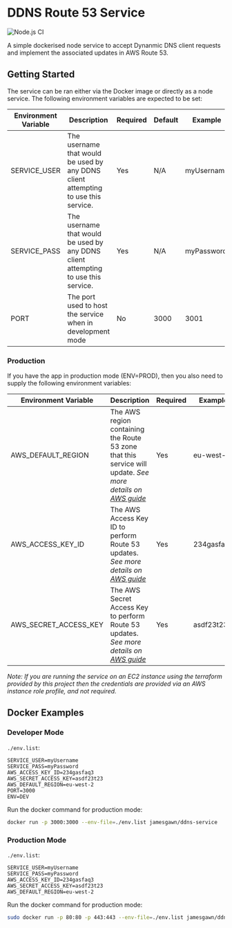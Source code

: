 # DDNS Route 53 Service

![Node.js CI](https://github.com/jamesgawn/ddns-route53-service/workflows/Node.js%20CI/badge.svg?branch=master)

A simple dockerised node service to accept Dynanmic DNS client requests and implement the associated updates in AWS Route 53.

## Getting Started

The service can be ran either via the Docker image or directly as a node service. The following environment variables are expected to be set:

| Environment Variable | Description | Required | Default | Example |
| --- | --- | --- | --- | --- | 
| SERVICE_USER | The username that would be used by any DDNS client attempting to use this service. | Yes | N/A | myUsername |
| SERVICE_PASS | The username that would be used by any DDNS client attempting to use this service. | Yes | N/A | myPassword |
| PORT | The port used to host the service when in development mode | No | 3000 | 3001 | 

### Production

If you have the app in production mode (ENV=PROD), then you also need to supply the following environment variables:

| Environment Variable | Description | Required | Example |
| --- | --- | --- | --- |
| AWS_DEFAULT_REGION | The AWS region containing the Route 53 zone that this service will update. _See more details on [AWS guide](https://docs.aws.amazon.com/credref/latest/refdocs/environment-variables.html)_ | Yes | eu-west-2 |
| AWS_ACCESS_KEY_ID | The AWS Access Key ID to perform Route 53 updates. _See more details on [AWS guide](https://docs.aws.amazon.com/credref/latest/refdocs/environment-variables.html)_ | Yes | 234gasfaq3 |
| AWS_SECRET_ACCESS_KEY | The AWS Secret Access Key to perform Route 53 updates. _See more details on [AWS guide](https://docs.aws.amazon.com/credref/latest/refdocs/environment-variables.html)_ | Yes | asdf23t23 |

_Note: If you are running the service on an EC2 instance using the terraform provided by this project then the credentials are provided via an AWS instance role profile, and not required._

## Docker Examples 
### Developer Mode
`./env.list`:
```
SERVICE_USER=myUsername
SERVICE_PASS=myPassword
AWS_ACCESS_KEY_ID=234gasfaq3
AWS_SECRET_ACCESS_KEY=asdf23t23
AWS_DEFAULT_REGION=eu-west-2
PORT=3000
ENV=DEV
```
Run the docker command for production mode:
```bash
docker run -p 3000:3000 --env-file=./env.list jamesgawn/ddns-service
```
### Production Mode
`./env.list`:
```
SERVICE_USER=myUsername
SERVICE_PASS=myPassword
AWS_ACCESS_KEY_ID=234gasfaq3
AWS_SECRET_ACCESS_KEY=asdf23t23
AWS_DEFAULT_REGION=eu-west-2
```
Run the docker command for production mode:
```bash
sudo docker run -p 80:80 -p 443:443 --env-file=./env.list jamesgawn/ddns-service
```

